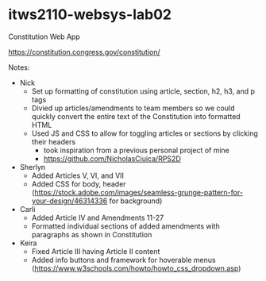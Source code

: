 # itws2110-websys-lab02

Constitution Web App

https://constitution.congress.gov/constitution/

Notes:

- Nick
  - Set up formatting of constitution using article, section, h2, h3, and p tags
  - Divied up articles/amendments to team members so we could quickly convert the entire text of the Constitution into formatted HTML
  - Used JS and CSS to allow for toggling articles or sections by clicking their headers
    - took inspiration from a previous personal project of mine
    - https://github.com/NicholasCiuica/RPS2D
- Sherlyn
  - Added Articles V, VI, and VII
  - Added CSS for body, header (https://stock.adobe.com/images/seamless-grunge-pattern-for-your-design/46314336 for background)
- Carli
  - Added Article IV and Amendments 11-27
  - Formatted individual sections of added amendments with paragraphs as shown in Constitution
- Keira
  - Fixed Article III having Article II content
  - Added info buttons and framework for hoverable menus (https://www.w3schools.com/howto/howto_css_dropdown.asp)
